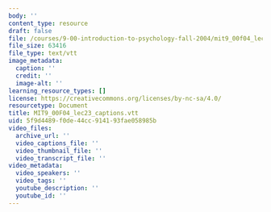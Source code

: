 ```yaml
---
body: ''
content_type: resource
draft: false
file: /courses/9-00-introduction-to-psychology-fall-2004/mit9_00f04_lec23_captions.vtt
file_size: 63416
file_type: text/vtt
image_metadata:
  caption: ''
  credit: ''
  image-alt: ''
learning_resource_types: []
license: https://creativecommons.org/licenses/by-nc-sa/4.0/
resourcetype: Document
title: MIT9_00F04_lec23_captions.vtt
uid: 5f9d4489-f0de-44cc-9141-93fae058985b
video_files:
  archive_url: ''
  video_captions_file: ''
  video_thumbnail_file: ''
  video_transcript_file: ''
video_metadata:
  video_speakers: ''
  video_tags: ''
  youtube_description: ''
  youtube_id: ''
---
```

